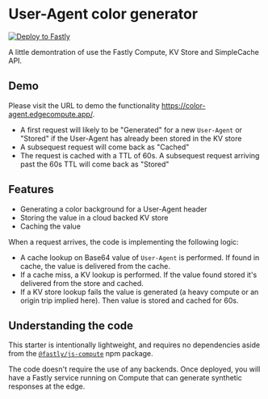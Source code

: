 # User-Agent color generator

[![Deploy to Fastly](https://deploy.edgecompute.app/button)](https://deploy.edgecompute.app/fastly/compute-starter-kit-javascript-default)

A little demontration of use the Fastly Compute, KV Store and SimpleCache API.

## Demo
Please visit the URL to demo the functionality https://color-agent.edgecompute.app/. 
* A first request will likely to be "Generated" for a new `User-Agent` or "Stored" if the User-Agent has already been stored in the KV store
* A subsequest request will come back as "Cached"
* The request is cached with a TTL of 60s. A subsequest request arriving past the 60s TTL will come back as "Stored"

## Features

* Generating a color background for a User-Agent header
* Storing the value in a cloud backed KV store
* Caching the value

When a request arrives, the code is implementing the following logic:

* A cache lookup on Base64 value of `User-Agent` is performed. If found in cache, the value is delivered from the cache. 
* If a cache miss, a KV lookup is performed. If the value found stored it's delivered from the store and cached.
* If a KV store lookup fails the value is generated (a heavy compute or an origin trip implied here). Then value is stored and cached for 60s.


## Understanding the code

This starter is intentionally lightweight, and requires no dependencies aside from the [`@fastly/js-compute`](https://www.npmjs.com/package/@fastly/js-compute) npm package. 

The code doesn't require the use of any backends. Once deployed, you will have a Fastly service running on Compute that can generate synthetic responses at the edge.
